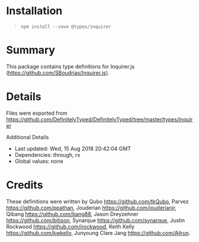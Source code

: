 # Installation
> `npm install --save @types/inquirer`

# Summary
This package contains type definitions for Inquirer.js (https://github.com/SBoudrias/Inquirer.js).

# Details
Files were exported from https://github.com/DefinitelyTyped/DefinitelyTyped/tree/master/types/inquirer

Additional Details
 * Last updated: Wed, 15 Aug 2018 20:42:04 GMT
 * Dependencies: through, rx
 * Global values: none

# Credits
These definitions were written by Qubo <https://github.com/tkQubo>, Parvez <https://github.com/ppathan>, Jouderian <https://github.com/jouderianjr>, Qibang <https://github.com/bang88>, Jason Dreyzehner <https://github.com/bitjson>, Synarque <https://github.com/synarque>, Justin Rockwood <https://github.com/jrockwood>, Keith Kelly <https://github.com/kwkelly>, Junyoung Clare Jang <https://github.com/Ailrun>.
